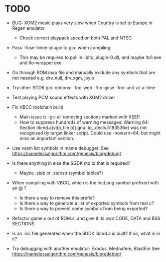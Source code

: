 # TODO

- BUG: XGM2 music plays very slow when Country is set to Europe in Regen emulator
  - Check correct playpack speed on both PAL and NTSC

- Pass -fuse-linker-plugin to gcc when compiling
  - This may be required to pull in liblto_plugin-0.dll, and maybe lto1.exe and lto-wrapper.exe

- Go through ROM.map file and manually exclude any symbols that are not needed e.g. drv_null, drv_xgm, joy.o

- Try other SGDK gcc options: -fno-web -fno-gcse -fno-unit-at-a-time 

- Test playing PCM sound effects with XGM2 driver

- Fix VBCC toolchain build
  - Main issue is -gc-all removing sections marked with KEEP
  - How to suppress hundreds of warning messages: Warning 64: Section libmd.a(vdp_tile.o)(.gnu.lto_.decls.5183536e) was not recognized by target linker script.
    Could use -nowarn=64, but might miss an important section. 

- Use vasm list symbols in mame debugger. See https://namelessalgorithm.com/genesis/blog/debug/

- Is there anything in else the SGDK md.ld that is required? 
  - Maybe .stab or .stabstr (symbol tables?)

- When compiling with VBCC, which is the IncLong symbol prefixed with an @ ?
  - Is there a way to remove this prefix?
  - Is there a way to generate a list of exported symbols from test.c?
  - Is there a way to prevent some symbols from being exported?

- Refactor game.s out of ROM.s, and give it its own CODE, DATA and BSS SECTIONS

- Is an .inc file generated when the SGDK libmd.a is built? If so, what is in it?

- Try debugging with another emulator: Exodus, Mednafem, BlastEm See https://namelessalgorithm.com/genesis/blog/debug/
